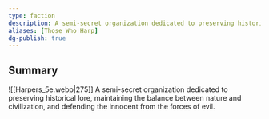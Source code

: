 ```yaml
---
type: faction
description: A semi-secret organization dedicated to preserving historical lore, maintaining the balance between nature and civilization, and defending the innocent from the forces of evil.
aliases: [Those Who Harp]
dg-publish: true
---
```

## Summary
![[Harpers_5e.webp|275]]
A semi-secret organization dedicated to preserving historical lore, maintaining the balance between nature and civilization, and defending the innocent from the forces of evil.